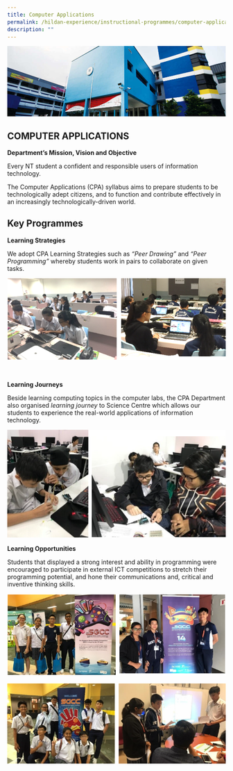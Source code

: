 ```yaml
---
title: Computer Applications
permalink: /hildan-experience/instructional-programmes/computer-applications/
description: ""
---
```

![](/images/Instructional%20Programmes/Computer%20Applications%20Banner.jpg)


COMPUTER APPLICATIONS
---------------------
**Department’s Mission, Vision and Objective**

<style> { margin:0;} </style>Every NT student a confident and responsible users of information technology.
<p></p>
<style> { margin:0;} </style>The Computer Applications (CPA) syllabus aims to prepare students to be technologically adept citizens, and to function and contribute effectively in an increasingly technologically-driven world.


Key Programmes
--------------

**Learning Strategies**

We adopt CPA Learning Strategies such as _“Peer Drawing”_ and _“Peer Programming”_ whereby students work in pairs to collaborate on given tasks.

![](/images/Instructional%20Programmes/Computer%20Applications%201.png)

       

**Learning Journeys**

Beside learning computing topics in the computer labs, the CPA Department also organised _learning journey_ to Science Centre which allows our students to experience the real-world applications of information technology.


![](/images/Instructional%20Programmes/Computer%20Applications%202.png)

**Learning Opportunities**

Students that displayed a strong interest and ability in programming were encouraged to participate in external ICT competitions to stretch their programming potential, and hone their communications and, critical and inventive thinking skills.

![](/images/Instructional%20Programmes/Computer%20Applications%203.png)

![](/images/Instructional%20Programmes/Computer%20Applications%204.png)